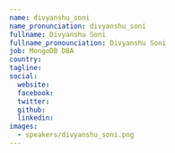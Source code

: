 ```yaml
---
name: divyanshu_soni
name_pronunciation: divyanshu_soni
fullname: Divyanshu Soni
fullname_pronounciation: Divyanshu Soni
job: MongoDB DBA
country: 
tagline: 
social:
  website: 
  facebook:
  twitter: 
  github: 
  linkedin: 
images:
  - speakers/divyanshu_soni.png
---
```


